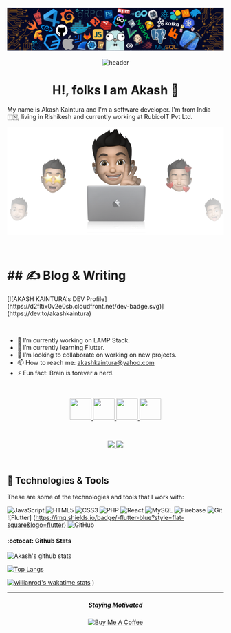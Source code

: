 

<p align="center">
    <img src="assets/header.png"/>
</p>


<p align="center">
    <img align="center" width="5%" src="https://media.giphy.com/media/du3J3cXyzhj75IOgvA/giphy.gif" alt="header"/>
  <br>

  <h1 align="center">H!, folks I am Akash  👋 </h1>
    My name is Akash Kaintura and I'm a software developer. I'm from India 🇮🇳, living in Rishikesh and currently working at RubicoIT Pvt Ltd.
</p>


<p align="center">
    <img src="assets/cover.png"/>
</p>

<br>

<p align="center" >
    <h1>## &#x270d; Blog & Writing</h1>
    [![AKASH KAINTURA's DEV Profile](https://d2fltix0v2e0sb.cloudfront.net/dev-badge.svg)](https://dev.to/akashkaintura)
</p>

<br>

- 🔭 I’m currently working on LAMP Stack.
- 🌱 I’m currently learning Flutter.
- 👯 I’m looking to collaborate on working on new  projects.
- 📫 How to reach me: akashkaintura@yahoo.com
- ⚡ Fun fact: Brain is forever a nerd.

<br>
<p align ="center">
    <a title="DEV.to" href="https://dev.to/akashkaintura">
        <img src="https://cdn3.iconfinder.com/data/icons/logos-and-brands-adobe/512/84_Dev-512.png" width="50" height="50" />
    </a>

<a title="LinkedIn" href="https://www.linkedin.com/in/akash-kaintura/">
    <img src="https://cdn4.iconfinder.com/data/icons/social-media-and-logos-11/32/Logo_LinkedIn-512.png" width="50" height="50" />
</a>

<a title="Email" href="mailto:akashkaintura@yahoo.com">
    <img src="https://cdn4.iconfinder.com/data/icons/social-media-and-logos-11/32/Logo_Gmail_envelope_letter_email-512.png" width="50" height="50" />
</a>

 <a title="Twitter" href="https://instagram.com/enfield_explorer">
    <img src="https://cdn4.iconfinder.com/data/icons/social-media-and-logos-11/32/Logo_Twitter_bird-512.png" width="50" height="50" />
  </a>

  </p>

<br>

<p align="center">
    <a href="https://github.com/akashkaintura" target="_blank">
        <img src="https://img.shields.io/github/followers/akashkaintura?style=for-the-badge"/>
    </a>

  <a href="https://www.linkedin.com/in/akash-kaintura/" target="_blank">
        <img src="https://img.shields.io/badge/-Linkedin-blue?style=for-the-badge&logo=Linkedin&logoColor=blue&link=www.linkedin.com/in/akashkaintura"/>
    </a>
</p>

<br>



## 🔧 Technologies & Tools
These are some of the technologies and tools that I work with:

![JavaScript](https://img.shields.io/badge/-JavaScript-black?style=flat-square&logo=javascript)
![HTML5](https://img.shields.io/badge/-HTML5-E34F26?style=flat-square&logo=html5&logoColor=white)
![CSS3](https://img.shields.io/badge/-CSS3-1572B6?style=flat-square&logo=css3)
![PHP](https://img.shields.io/badge/-PHP-787CB5?style=flat-square&logo=PHP&logoColor=black)
![React](https://img.shields.io/badge/-React.js-black?style=flat-square&logo=react&logoColor=Crayola)
![MySQL](https://img.shields.io/badge/-MySQL-4479A1?style=flat-square&logo=mysql&logoColor=white)
![Firebase](https://img.shields.io/badge/Firebase-FFCA28?style=flat-square&logo=firebase&logoColor=white)
![Git](https://img.shields.io/badge/-Git-black?style=flat-square&logo=git)
![Flutter] (https://img.shields.io/badge/-flutter-blue?style=flat-square&logo=flutter)
![GitHub](https://img.shields.io/badge/-GitHub-181717?style=flat-square&logo=github)

#### :octocat:  Github Stats

![Akash's github stats](https://github-readme-stats.vercel.app/api?username=akashkaintura&show_icons=true&theme=Gradient)

[![Top Langs](https://github-readme-stats.vercel.app/api/top-langs/?username=akashkaintura&langs_count=8)](https://github.com/akashkaintura/github-readme-stats)

[![willianrod's wakatime stats](https://github-readme-stats.vercel.app/api/wakatime?username=akashkaintura)](https://github.com/anuraghazra/github-readme-stats)
)

</p>

-------

<p align="center">
  <h5 align="center"> Staying Motivated </h5>
</p>

<p align="center">
<a href="https://www.buymeacoffee.com/dexplorer" target="_blank"><img src="https://img.buymeacoffee.com/button-api/?text=Buy me a book&emoji=📖&slug=dexplorer&button_colour=ff7e38&font_colour=000000&font_family=Cookie&outline_colour=000000&coffee_colour=FFDD00" alt="Buy Me A Coffee" height="10%" width="20%" ></a>
</p>
